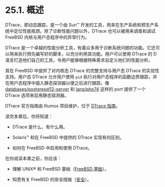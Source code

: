 # 25.1. 概述

DTrace，即动态跟踪，是一个由 Sun™ 开发的工具，用来在生产系统和预生产系统中定位性能瓶颈。除了诊断性能问题以外，DTrace 也可以被用来调查和调试 FreeBSD 内核与用户态程序中的异常行为。

DTrace 是一个卓越的性能分析工具，有着众多用于诊断系统问题的功能。它还可以用来执行预先编写好的脚本，以充分利用其功能。用户可以使用 DTrace 的 D 语言打造他们自己的工具，令用户能够根据特殊需求自定义他们的性能分析。

其在 FreeBSD 中提供了对内核态 DTrace 的完整支持与用户态 DTrace 的实验性支持。用户态 DTrace 允许用户使用 `pid` 执行对用户态程序的函数边界跟踪，并在用户态程序中插入静态探测器以便之后进行跟踪。像 [databases/postgresql12-server](https://cgit.freebsd.org/ports/tree/databases/postgresql12-server/pkg-descr) 和 [lang/php74](https://cgit.freebsd.org/ports/tree/lang/php74/pkg-descr) 这样的 port 提供了一个 DTrace 选项来启用静态探测器。

DTrace 官方指南由 Illumos 项目维护，位于 [DTrace 指南](http://dtrace.org/guide)。

读完本章后，你将知道：

- DTrace 是什么，有什么用。

- Solaris™ 和在 FreeBSD 中提供的 DTrace 实现有何区别。

- 如何在 FreeBSD 中启用和使用 DTrace。

在你阅读本章之前，你应该：

- 理解 UNIX® 和 FreeBSD 基础（[FreeBSD 基础](https://docs.freebsd.org/en/books/handbook/basics/index.html#basics)）。

- 知悉有关 FreeBSD 的安全措施（[安全](https://docs.freebsd.org/en/books/handbook/security/index.html#security)）。

